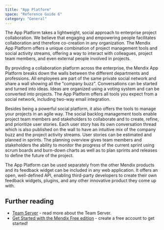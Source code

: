```yaml
---
title: "App Platform"
space: "Reference Guide 6"
category: "General"
---
```



The App Platform takes a lightweight, social approach to enterprise project collaboration. We believe that engaging and empowering people facilitates collaboration and therefore co-creation in any organization. The Mendix App Platform offers a unique combination of project management tools and social activity streams, offering a way to interact with colleagues, project team members, and even external people involved in projects.

By providing a collaboration platform across the enterprise, the Mendix App Platform breaks down the walls between the different departments and professions. All employees are part of the same private social network and share a wall showing all the "company buzz". Conversations can be started and turned into ideas. Ideas are organized using a voting system and can be converted into projects. The App Platform offers all tools you expect from a social network, including two-way email integration.

Besides being a powerful social platform, it also offers the tools to manage your projects in an agile way. The social backlog management tools enable project team members and stakeholders to collaborate and to create, refine, and prioritize user stories. Each user story has its own conversation thread which is also published on the wall to have an intuitive mix of the company buzz and the project activity streams. User stories can be estimated and planned in sprints. The planning overview gives team members and stakeholders the ability to monitor the progress of the current sprint using scrum boards and burn-down charts as well as to plan sprints and releases to define the future of the project.

The App Platform can be used separately from the other Mendix products and its feedback widget can be included in any web application. It offers an open, well-defined API, enabling third-party developers to create their own feedback widgets, plugins, and any other innovative product they come up with.

## Further reading

*   [Team Server](/refguide6/team-server) - read more about the Team Server.
*   [Get Started with the Mendix Free edition](https://www.mendix.com/try-now/) - create a free account to get started!
